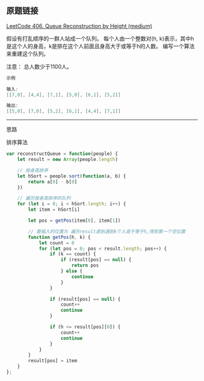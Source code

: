 ## 原题链接

[LeetCode 406. Queue Reconstruction by Height (medium)](https://leetcode-cn.com/problems/queue-reconstruction-by-height/)


假设有打乱顺序的一群人站成一个队列。 每个人由一个整数对(h, k)表示，其中h是这个人的身高，k是排在这个人前面且身高大于或等于h的人数。 编写一个算法来重建这个队列。

注意：
总人数少于1100人。

```cpp
示例

输入:
[[7,0], [4,4], [7,1], [5,0], [6,1], [5,2]]

输出:
[[5,0], [7,0], [5,2], [6,1], [4,4], [7,1]]
```

---

思路

排序算法

```javascript
var reconstructQueue = function(people) {
	let result = new Array(people.length)

	// 按身高排序
	let hSort = people.sort(function(a, b) {
		return a[0] - b[0]
	})

	// 遍历按身高排序的队列
	for (let i = 0; i < hSort.length; i++) {
		let item = hSort[i]

		let pos = getPos(item[0], item[1])

		// 要插入的位置为 遍历result直到遇到k个人高于等于h,得到第一个空位置
		function getPos(h, k) {
			let count = 0
			for (let pos = 0; pos < result.length; pos++) {
				if (k == count) {
					if (result[pos] == null) {
						return pos
					} else {
						continue
					}
				}

				if (result[pos] == null) {
					count++
					continue
				}

				if (h <= result[pos][0]) {
					count++
					continue
				}
			}
		}
		result[pos] = item
	}
};
```

